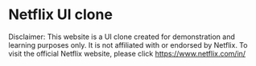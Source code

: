 # Netflix UI clone 
Disclaimer: This website is a UI clone created for demonstration and learning purposes only. It is not affiliated with or endorsed by Netflix. To visit the official Netflix website, please click https://www.netflix.com/in/
